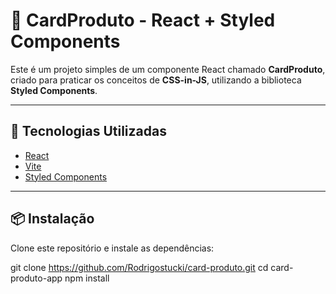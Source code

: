 # 🛒 CardProduto - React + Styled Components

Este é um projeto simples de um componente React chamado **CardProduto**, criado para praticar os conceitos de **CSS-in-JS**, utilizando a biblioteca **Styled Components**.

---

## 🚀 Tecnologias Utilizadas

- [React](https://reactjs.org/)
- [Vite](https://vitejs.dev/)
- [Styled Components](https://styled-components.com/)

---

## 📦 Instalação

Clone este repositório e instale as dependências:

git clone https://github.com/Rodrigostucki/card-produto.git
cd card-produto-app
npm install
